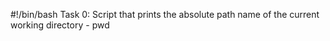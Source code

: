 #!/bin/bash
Task 0: Script that prints the absolute path name of the current working directory - pwd
